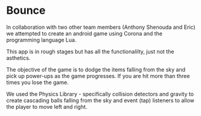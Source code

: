 # Bounce
In collaboration with two other team members (Anthony Shenouda and Eric) we attempted to create an android game using Corona and the programming language Lua. 

This app is in rough stages but has all the functionalilty, just not the asthetics. 

The objective of the game is to dodge the items falling from the sky and pick up power-ups as the game progresses. If you are hit more than three times you lose the game. 

We used the Physics Library - specifically collision detectors and gravity to create cascading balls falling from the sky and event (tap) listeners to allow the player to move left and right. 
